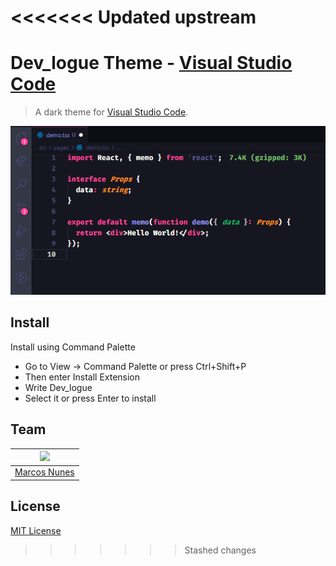 <<<<<<< Updated upstream
=======
# Dev_logue Theme -  [Visual Studio Code](http://code.visualstudio.com)

> A dark theme for [Visual Studio Code](http://code.visualstudio.com).

![Screenshot](https://github.com/Devlogue/devlogue-theme/blob/main/screenshot.png?raw=true)

## Install

Install using Command Palette
- Go to View -> Command Palette or press Ctrl+Shift+P
- Then enter Install Extension
- Write Dev_logue
- Select it or press Enter to install



## Team

[<img src="https://avatars.githubusercontent.com/u/4360587?v=4" width="100px" />](https://github.com/marcos-nunes-dev) |
:---: |
[Marcos Nunes](https://github.com/marcos-nunes-dev) |


## License

[MIT License](./LICENSE)
>>>>>>> Stashed changes
